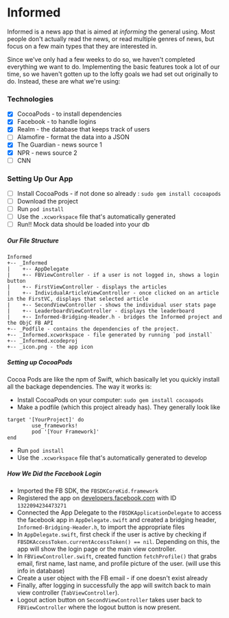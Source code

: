 # Informed

Informed is a news app that is aimed at _informing_ the general using. Most people don't actually read the news, or read multiple genres of news, but focus on a few main types that they are interested in. 

Since we've only had a few weeks to do so, we haven't completed everything we want to do. Implementing the basic features took a lot of our time, so we haven't gotten up to the lofty goals we had set out originally to do. Instead, these are what we're using:

### Technologies
- [x] CocoaPods - to install dependencies
- [x] Facebook - to handle logins
- [x] Realm - the database that keeps track of users
- [ ] Alamofire - format the data into a JSON
- [x] The Guardian - news source 1
- [x] NPR - news source 2
- [ ] CNN

### Setting Up Our App
- [ ] Install CocoaPods - if not done so already : `sudo gem install cocoapods`
- [ ] Download the project
- [ ] Run `pod install`
- [ ] Use the `.xcworkspace` file that's automatically generated
- [ ] Run!! Mock data should be loaded into your db

##### Our File Structure
```
Informed
+-- _Informed
|    +-- AppDelegate
|    +-- FBViewController - if a user is not logged in, shows a login button
|    +-- FirstViewController - displays the articles 
|    +-- IndividualArticleViewController - once clicked on an article in the FirstVC, displays that selected article
|    +-- SecondViewController - shows the individual user stats page
|    +-- LeaderboardViewController - displays the leaderboard
|    +-- Informed-Bridging-Header.h - bridges the Informed project and the ObjC FB API
+-- _Podfile - contains the dependencies of the project. 
+-- _Informed.xcworkspace - file generated by running `pod install`
+-- _Informed.xcodeproj
+-- _icon.png - the app icon
```

##### Setting up CocoaPods
Cocoa Pods are like the npm of Swift, which basically let you quickly install all the backage dependencies. The way it works is:
- Install CocoaPods on your computer: `sudo gem install cocoapods`
- Make a podfile (which this project already has). They generally look like
``` 
target '[YourProject]' do
        use_frameworks!
        pod '[Your Framework]'
end
```
- Run `pod install`
- Use the `.xcworkspace` file that's automatically generated to develop

##### How We Did the Facebook Login
- Imported the FB SDK, the `FBSDKCoreKid.framework`
- Registered the app on [developers.facebook.com](developers.facebook.com) with ID `1322094234473271`
- Connected the App Delegate to the `FBSDKApplicationDelegate` to access the facebook app in `AppDelegate.swift` and created a bridging header, `Informed-Bridging-Header.h`, to import the appropriate files
- In `AppDelegate.swift`, first check if the user is active by checking if `FBSDKAccessToken.currentAccessToken() == nil`. Depending on this, the app will show the login page or the main view controller.
- In `FBViewController.swift`, created function `fetchProfile()` that grabs email, first name, last name, and profile picture of the user. (will use this info in database)
- Create a user object with the FB email - if one doesn't exist already
- Finally, after logging in successfully the app will switch back to main view controller (`TabViewController`).
- Logout action button on `SecondViewController` takes user back to `FBViewController` where the logout button is now present.
